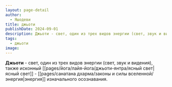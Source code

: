 ```yaml
---
layout: page-detail
author:
  - Яшодеви
title: джьоти
publishDate: 2024-09-01
description: Джьоти - свет, один из трех видов энергии (свет, звук и видения), также исконный ясный свет - энергия изначального осознавания.
tags:
  - джьоти
image:
---
```

**Джьоти** - свет, один из трех видов энергии (свет, звук и видения), также исконный [[pages/йога/лайя-йога/джьоти-янтра/ясный свет|ясный свет]] - [[pages/санатана дхарма/законы и силы вселенной/энергия|энергия]] изначального осознавания.

